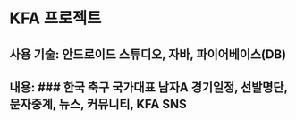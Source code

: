 # KFA 프로젝트


## 사용 기술: 안드로이드 스튜디오, 자바, 파이어베이스(DB)

## 내용: ### 한국 축구 국가대표 남자A 경기일정, 선발명단, 문자중계, 뉴스, 커뮤니티, KFA SNS
